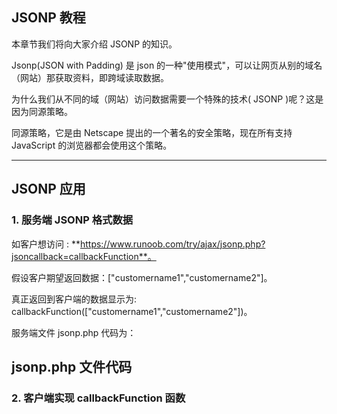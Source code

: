 ## JSONP 教程

本章节我们将向大家介绍 JSONP 的知识。

Jsonp(JSON with Padding) 是 json 的一种"使用模式"，可以让网页从别的域名（网站）那获取资料，即跨域读取数据。

为什么我们从不同的域（网站）访问数据需要一个特殊的技术( JSONP )呢？这是因为同源策略。

同源策略，它是由 Netscape 提出的一个著名的安全策略，现在所有支持 JavaScript 的浏览器都会使用这个策略。

* * *

## JSONP 应用

### 1\. 服务端 JSONP 格式数据

如客户想访问 : **https://www.runoob.com/try/ajax/jsonp.php?jsoncallback=callbackFunction**。

假设客户期望返回数据：\["customername1","customername2"\]。

真正返回到客户端的数据显示为: callbackFunction(\["customername1","customername2"\])。

服务端文件 jsonp.php 代码为：

## jsonp.php 文件代码

<?php header('Content-type: application/json'); //获取回调函数名 $jsoncallback = htmlspecialchars($\_REQUEST \['jsoncallback'\]); //json数据 $json\_data = '\["customername1","customername2"\]'; //输出jsonp格式的数据 echo $jsoncallback . "(" . $json\_data . ")"; ?>

### 2\. 客户端实现 callbackFunction 函数

<script type\="text/javascript"\> function callbackFunction(result, methodName) { var html = '<ul>'; for(var i = 0; i < result.length; i++) { html += '<li>' + result\[i\] + '</li>'; } html += '</ul>'; document.getElementById('divCustomers').innerHTML = html; } </script\>

### 页面展示

<div id\="divCustomers"\></div\>

### 客户端页面完整代码

<!DOCTYPE html\> <html\> <head\> <meta charset\="utf-8"\> <title\>JSONP 实例</title\> </head\> <body\> <div id\="divCustomers"\></div\> <script type\="text/javascript"\>

function callbackFunction(result, methodName) { var html = '<ul>'; for(var i = 0; i < result.length; i++) { html += '<li>' + result\[i\] + '</li>'; } html += '</ul>'; document.getElementById('divCustomers').innerHTML = html; }

</script\> <script type\="text/javascript" src\="https://www.runoob.com/try/ajax/jsonp.php?jsoncallback=callbackFunction"\></script\> </body\> </html\>

* * *

## jQuery 使用 JSONP

以上代码可以使用 jQuery 代码实例：

<!DOCTYPE html\> <html\> <head\> <meta charset\="utf-8"\> <title\>JSONP 实例</title\> <script src\="https://cdn.static.runoob.com/libs/jquery/1.8.3/jquery.js"\></script\> </head\> <body\> <div id\="divCustomers"\></div\> <script\>

$.getJSON("https://www.runoob.com/try/ajax/jsonp.php?jsoncallback=?", function(data) { var html = '<ul>'; for(var i = 0; i < data.length; i++) { html += '<li>' + data\[i\] + '</li>'; } html += '</ul>'; $('#divCustomers').html(html); });

</script\> </body\> </html\>